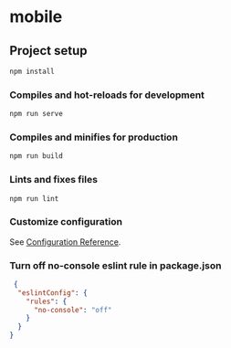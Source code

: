 # mobile

## Project setup

```bash
npm install
```

### Compiles and hot-reloads for development

```bash
npm run serve
```

### Compiles and minifies for production

```bash
npm run build
```

### Lints and fixes files

```bash
npm run lint
```

### Customize configuration

See [Configuration Reference](https://cli.vuejs.org/config/).

### Turn off no-console eslint rule in package.json

```json
 {
  "eslintConfig": {
    "rules": {
      "no-console": "off"
    }
  }
}
```
